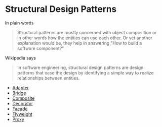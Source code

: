 
Structural Design Patterns
==========================
In plain words
> Structural patterns are mostly concerned with object composition or in other words how the entities can use each other. Or yet another explanation would be, they help in answering "How to build a software component?"

Wikipedia says
> In software engineering, structural design patterns are design patterns that ease the design by identifying a simple way to realize relationships between entities.
  
 * [Adapter](Adapter.md)
 * [Bridge](Bridge.md)
 * [Composite](Composite.md)
 * [Decorator](Decorator.md)
 * [Facade](Facade.md)
 * [Flyweight](Flyweight.md)
 * [Proxy](Proxy.md)

